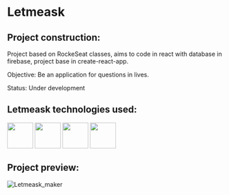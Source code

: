 <h1> Letmeask </h1>

## Project construction:

Project based on RockeSeat classes, aims to code in react with database in firebase, project base in create-react-app.

Objective:
Be an application for questions in lives.

Status: 
Under development

## Letmeask technologies used:
<div>
<img height="60em" src="https://cdn.jsdelivr.net/gh/devicons/devicon/icons/react/react-original-wordmark.svg" />
<img height="60em" src="https://cdn.jsdelivr.net/gh/devicons/devicon/icons/firebase/firebase-plain-wordmark.svg" />
<img height="60em" src="https://cdn.jsdelivr.net/gh/devicons/devicon/icons/nodejs/nodejs-original.svg" />
<img height="60em" src="https://cdn.jsdelivr.net/gh/devicons/devicon/icons/typescript/typescript-original.svg" />
</div>

## Project preview:
  
  ![Letmeask_maker](https://user-images.githubusercontent.com/65191024/162545855-807c136d-af7d-4be5-83d0-5b7ce82a30a9.gif)
